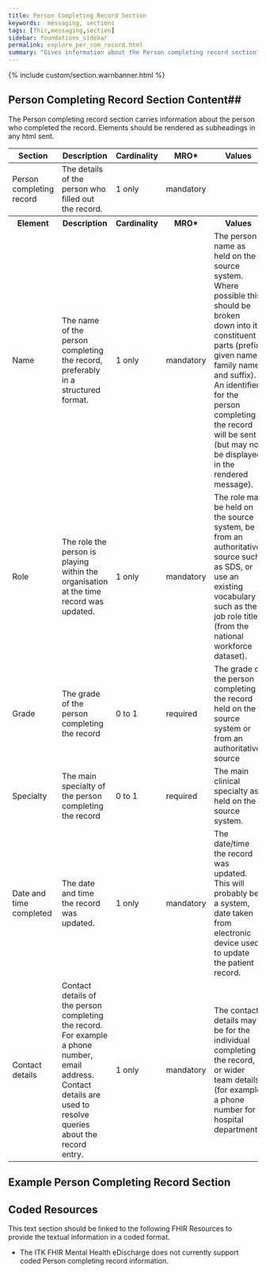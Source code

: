 ```yaml
---
title: Person Completing Record Section
keywords:  messaging, sections
tags: [fhir,messaging,section]
sidebar: foundations_sidebar
permalink: explore_per_com_record.html
summary: "Gives information about the Person completing record section"
---
```


{% include custom/section.warnbanner.html %}

## Person Completing Record Section Content##
The Person completing record section carries information about the person who completed the record. Elements should be rendered as subheadings in any html sent.

<table style="width:100%;max-width: 100%;">
	<thead>
		<tr>
			<th width="18%">Section</th>
			<th width="30%">Description</th>
			<th width="11%">Cardinality</th>
			<th width="11%">MRO*</th>
			<th width="30%">Values</th>
		</tr>
	</thead>
 <tbody>
  <tr>
   <td>Person completing record</td>
   <td>The details of the person who filled out the record.</td>
   <td>1 only</td>
   <td>mandatory</td>
   <td>&nbsp;</td>
  </tr>
		<tr>
			<th>Element</th>
			<th>Description</th>
			<th>Cardinality</th>
			<th>MRO*</th>
			<th>Values</th>
		</tr>
  <tr>
   <td>Name</td>
   <td>The name of the person completing the record, preferably in a structured format.</td>
   <td>1 only</td>
   <td>mandatory</td>
   <td>The person name as held on the source system. Where possible this should be broken down into its constituent parts (prefix, given name, family name, and suffix). An identifier for the person completing the record will be sent (but may not be displayed in the rendered message).</td>
  </tr>
  <tr>
   <td>Role</td>
   <td>The role the person is playing within the organisation at the time record was updated.</td>
   <td>1 only</td>
   <td>mandatory</td>
   <td>The role may be held on the source system, be from an authoritative source such as SDS, or use an existing vocabulary such as the job role title (from the national workforce dataset).</td>
  </tr>
  <tr>
   <td>Grade</td>
   <td>The grade of the person completing the record</td>
   <td>0 to 1</td>
   <td>required</td>
   <td>The grade of the person completing the record held on the source system or from an authoritative source</td>
  </tr>
  <tr>
   <td>Specialty</td>
   <td>The main specialty of the person completing the record</td>
   <td>0 to 1</td>
   <td>required</td>
   <td>The main clinical specialty as held on the source system.</td>
  </tr>
  <tr>
   <td>Date and time completed</td>
   <td>The date and time the record was updated.</td>
   <td>1 only</td>
   <td>mandatory</td>
   <td>The date/time the record was updated. This will probably be a system, date taken from electronic device used to update the patient record.</td>
  </tr>
  <tr>
   <td>Contact details</td>
   <td>Contact details of the person completing the record. For example a phone number, email address. Contact details are used to resolve queries about the record entry.</td>
   <td>1 only</td>
   <td>mandatory</td>
   <td>The contact details may be for the individual completing the record, or wider team details (for example a phone number for a hospital department).</td>
  </tr>
 </tbody>
</table>


## Example Person Completing Record Section ##

<script src="https://gist.github.com/IOPS-DEV/4eceababbca389067cde4aefd2d61cde.js"></script>

## Coded Resources ##

This text section should be linked to the following FHIR Resources to provide the textual information in a coded format.

- The ITK FHIR Mental Health eDischarge does not currently support coded Person completing record information.







